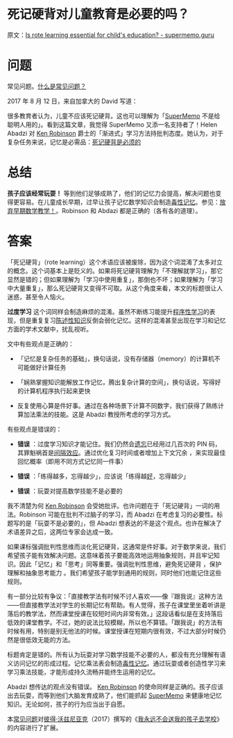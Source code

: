 # 死记硬背对儿童教育是必要的吗？

原文：[Is rote learning essential for child's education? - supermemo.guru](https://supermemo.guru/wiki/Is_rote_learning_essential_for_child's_education%3F)

# 问题

常见问题。[什么是常见问题？](https://supermemo.guru/wiki/What_are_FAQs%3F)

2017 年 8 月 12 日，来自加拿大的 David 写道：

很多教育者认为，儿童不应该死记硬背。这也可以理解为「[SuperMemo](https://supermemo.guru/wiki/SuperMemo) 不是给聪明人用的」。看到这篇文章，我觉得 SuperMemo 又添一名支持者了！Helen Abadzi 对 [Ken Robinson](https://supermemo.guru/wiki/Ken_Robinson) 爵士的「渐进式」学习方法持批判态度。她认为，对于复杂任务来说，记忆是必需品：[死记硬背是必须的](https://www.tes.com/us/news/breaking-news/rote-learning-essential-a-childs-education-play-isnt-says-leading)

# 总结

 **孩子应该经常玩耍！** 等到他们足够成熟了，他们的记忆力会提高，解决问题也变得更容易。在儿童成长早期，过早让孩子记忆数学知识会制造[毒性记忆](https://supermemo.guru/wiki/Toxic_memory)。参见：[放弃早期数学教学！](https://supermemo.guru/wiki/Abandon_early_math_instruction!)。Robinson 和 Abdazi 都是正确的（各有各的道理）。

# 答案

「死记硬背」（rote learning）这个术语应该被废除，因为这个词混淆了太多对立的概念。这个词基本上是贬义的。如果将死记硬背理解为「不理解就学习」，那它显然是错的；但如果理解为「学习中使用重复」，那倒也不坏；如果理解为「学习中大量重复」，那么死记硬背又变得不可取。从这个角度来看，本文的标题很让人迷惑，甚至令人恼火。

 **过度学习** 这个词同样会制造麻烦的混淆。虽然不断练习能提升[程序性学习](https://supermemo.guru/wiki/Procedural_memory)的表现，但是重复复习[陈述性知识](https://supermemo.guru/wiki/Declarative_memory)反倒会弱化记忆。这样的混淆甚至出现在学习和记忆方面的学术文献中，扰乱视听。

文中有些观点是正确的：

- 「记忆是复杂任务的基础」，换句话说，没有存储器（memory）的计算机不可能做好计算任务

- 「娴熟掌握知识能解放工作记忆，腾出复杂计算的空间」，换句话说，写得好的计算机程序执行起来更快

- 反复使用心算是件好事。通过在各种场景下计算不同数字，我们获得了熟练计算加法乘法的技能。这是 Abadzi 教授所考虑的学习方式。  

有些观点是错误的：

- **错误** ：过度学习知识才能记住。我们仍然会[遗忘](https://supermemo.guru/wiki/Forgetting)已经用过几百次的 PIN 码，其罪魁祸首是[间隔效应](https://supermemo.guru/wiki/Spacing_effect)。通过优化复习时间或者增加上下文冗余 ，来实现最佳回忆概率（即用不同方式记忆同一件事）

- **错误** ：「练得越多，忘得越少」，应该说「练得越[好](https://supermemo.guru/wiki/SuperMemo)，忘得越少」

- **错误** ：玩耍对提高数学技能不是必要的

我不清楚为何 [Ken Robinson](https://supermemo.guru/wiki/Ken_Robinson) 会受她批评。也许问题在于「死记硬背」一词的用法。Robinson 可能在批判不过脑子的学习，而 Abadzi 在考虑复习的必要性。标题写的是「玩耍不是必要的」，但 Abadzi 想表达的不是这个观点。也许在解决了术语差异之后，这两位专家会达成一致。

如果课标强调批判性思维而淡化死记硬背，这通常是件好事。对于数学来说，我们希望孩子能有效解决问题。这意味着孩子要能高效地运用抽象规则，并且牢记知识。因此「记忆」和「思考」同等重要。强调批判性思维，避免死记硬背 ，保护理解和抽象思考能力 。我们希望孩子能学到通用的规则，同时他们也能记住这些规则。

有一部分比较有争议：「直接教学法有时候不讨人喜欢——像『跟我说』这种方法——但直接教学法对学生的长期记忆有帮助。有人觉得，孩子在课堂里坐着听讲是落后的教学法，然而课堂授课在较短时间内非常有效。」这段话看似是在支持落后低效的课堂教学。不过，她的说法比较模糊，所以也不算错。「跟我说」的方法有时候有用，特别是别无他法的时候。课堂授课在短期内很有效，不过大部分时候仍然是很低效无能的方法。

标题肯定是错的。所有认为玩耍对学习数学技能不必要的人，都没有充分理解有语义访问记忆的形成过程。记忆乘法表会制造[毒性记忆](https://supermemo.guru/wiki/Toxic_memory)。通过玩耍或者创造性学习来学习乘法技能，才能形成持久流畅并能终生运用的记忆。

Abadzi 想传达的观点没有错误。 [Ken Robinson](https://supermemo.guru/wiki/Ken_Robinson) 的使命同样是正确的。孩子应该出去玩耍，而等到他们大脑发育成熟了，他们能抓起 [SuperMemo](https://supermemo.guru/wiki/SuperMemo) 来健康地记忆知识。无论如何，孩子的行为应当出于自愿。

本[常见问题](https://supermemo.guru/wiki/FAQs)对[彼得·沃兹尼亚克](https://supermemo.guru/wiki/Piotr_Wozniak)（2017）撰写的《[我永远不会送我的孩子去学校](https://supermemo.guru/wiki/Problem_of_Schooling)》的内容进行了扩展。